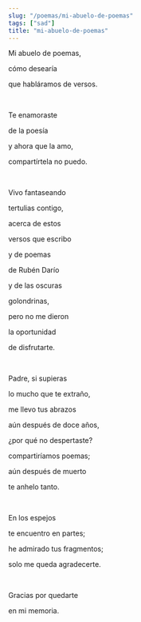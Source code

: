 ```yaml
---
slug: "/poemas/mi-abuelo-de-poemas"
tags: ["sad"]
title: "mi-abuelo-de-poemas"
---
```

Mi abuelo de poemas,

cómo desearía

que habláramos de versos.

&nbsp;

Te enamoraste

de la poesía

y ahora que la amo,

compartírtela no puedo.

&nbsp;

Vivo fantaseando

tertulias contigo,

acerca de estos

versos que escribo

y de poemas

de Rubén Darío

y de las oscuras

golondrinas,

pero no me dieron

la oportunidad

de disfrutarte.

&nbsp;

Padre, si supieras

lo mucho que te extraño,

me llevo tus abrazos

aún después de doce años,

¿por qué no despertaste?

compartiríamos poemas;

aún después de muerto

te anhelo tanto.

&nbsp;

En los espejos

te encuentro en partes;

he admirado tus fragmentos;

solo me queda agradecerte.

&nbsp;

Gracias por quedarte

en mi memoria.